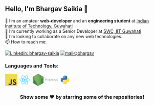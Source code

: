 ## Hello, I'm Bhargav Saikia 👋

🔭 I’m an amateur **web-developer** and an **engineering student** at [Indian Institute of Technology, Guwahati](https://www.iitg.ac.in/)<br/>
🌱 I’m currently working as a Senior Developer at [SWC, IIT Guwahati](https://github.com/swciitg)<br/>
👯 I’m looking to collaborate on any new web technologies.<br/>
📫 How to reach me:

[![Linkedin: bhargav-saikia](https://img.shields.io/badge/-bhargav-blue?style=flat-square&logo=Linkedin&logoColor=white&link=https://www.linkedin.com/in/bhargav-saikia1999/)](https://www.linkedin.com/in/bhargav-saikia1999/)
[![mail@bhargav](https://img.shields.io/badge/mail%40-bhargav-blue)](mailto:bhargav.saikia@iitg.ac.in)

### Languages and Tools:  


<code><img height="40" src="https://raw.githubusercontent.com/github/explore/80688e429a7d4ef2fca1e82350fe8e3517d3494d/topics/javascript/javascript.png"></code>
<code><img height="40" src="https://raw.githubusercontent.com/github/explore/80688e429a7d4ef2fca1e82350fe8e3517d3494d/topics/react/react.png"></code>
<code><img height="40" src="https://raw.githubusercontent.com/github/explore/80688e429a7d4ef2fca1e82350fe8e3517d3494d/topics/nodejs/nodejs.png"></code> 
<code><img height="40" src="https://raw.githubusercontent.com/github/explore/80688e429a7d4ef2fca1e82350fe8e3517d3494d/topics/express/express.png"></code>
<code><img height="40" src="https://raw.githubusercontent.com/github/explore/80688e429a7d4ef2fca1e82350fe8e3517d3494d/topics/python/python.png"></code>

<div align="center">
  
### Show some ❤️ by starring some of the repositories!
  
</div>
